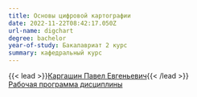 ```yaml
---
title: Основы цифровой картографии
date: 2022-11-22T08:42:17.050Z
url-name: digchart
degree: bachelor
year-of-study: Бакалавриат 2 курс
summary: кафедральный курс
---
```

{{< lead >}}[Каргашин Павел Евгеньевич](../../../about/staff/kargashin){{< /lead >}} \
[Рабочая программа дисциплины](https://disk.yandex.ru/i/uqebnybXj4O2RQ)